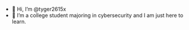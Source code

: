 - 👋 Hi, I’m @tyger2615x
- 👀 I’m a college student majoring in cybersecurity and I am just here to learn.
<!---
